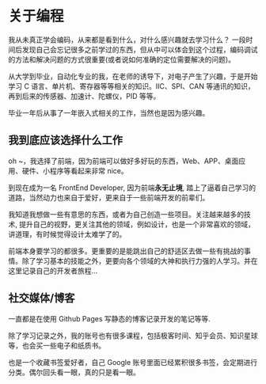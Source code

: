 # 关于编程

我从未真正学会编码，从来都是看到什么，对什么感兴趣就去学习什么？ 一段时间后发现自己会忘记很多之前学过的东西，但从中可以体会到这个过程，编码调试的方法和解决问题的方式很重要(或者说如何准确的定位需要解决的问题)。

从大学到毕业，自动化专业的我，在老师的诱导下，对电子产生了兴趣，于是开始学习 C 语言、单片机、寄存器等等相关的知识。IIC、SPI、CAN 等通讯的知识，再到后来的传感器、加速计、陀螺仪，PID 等等。

毕业一年后从事了一年嵌入式相关的工作，当然也是因为感兴趣。

## 我到底应该选择什么工作

oh ~，我选择了前端，因为前端可以做好多好玩的东西，Web、APP、桌面应用、硬件、小程序等看起来非常 nice。

到现在成为一名 FrontEnd Developer, 因为前端**永无止境**, 踏上了逼着自己学习的道路，当然动力也来自于爱好，更来自于一些前端开发的前辈们。

我知道我想做一些有意思的东西，或者为自己创造一些项目。关注越来越多的技术, 提升自己的视野，更关注其他的领域，例如设计，也是一个非常喜欢的领域，讲道理，有时候觉得设计太难学了的。

前端本身要学习的都很多。更重要的是能跳出自己的舒适区去做一些有挑战的事情。除了学习基本的技能之外，更要向各个领域的大神和执行力强的人学习。并在这里记录自己的开发者旅程...

## 社交媒体/博客

一直都是在使用 Github Pages 写静态的博客记录开发的笔记等等.

除了学习记录之外，我的账号也有很多课程，包括极客时间、知乎会员、知识星球等，也会买一些电子和纸质书。

也是一个收藏书签爱好者，自己 Google 账号里面已经累积很多书签，会定期进行分类。偶尔回头看一眼，真的只是看一眼。